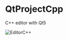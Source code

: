# QtProjectCpp
C++ editor with Qt5

![EditorC++](https://github.com/raph5640/QtProjectCpp/assets/140059828/7b306132-5778-4c7b-8d43-990faf09f953)
